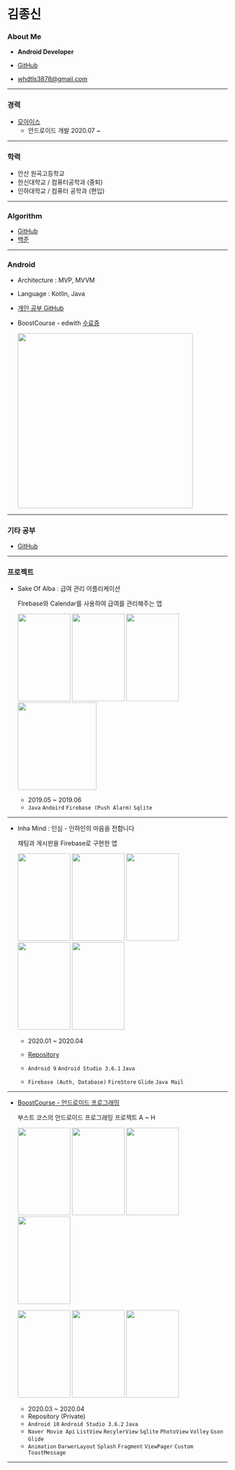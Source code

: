 # **김종신**

### About Me

- **Android Developer**

- [GitHub](https://github.com/JJJoonngg)
- whdtls3878@gmail.com

---

### **경력**

- [모아이스](https://www.rocketpunch.com/companies/moais)
  - 안드로이드 개발 2020.07 ~

------

### 학력

- 안산 원곡고등학교
- 한신대학교 / 컴퓨터공학과 (중퇴)
- 인하대학교 / 컴퓨터 공학과 (편입)

------

### Algorithm

- [GitHub](https://github.com/JJJoonngg/Algorithm)
- [백준](https://www.acmicpc.net/user/whdtls3878)

------

### Android

- Architecture : MVP, MVVM
- Language : Kotlin, Java

- [개인 공부 GitHub](https://github.com/JJJoonngg/AndroidStudy)

- BoostCourse - edwith  [수료증](http://www.edwith.org/certificate/A20200503-702943?langCode=ko)

  <img src = "https://user-images.githubusercontent.com/52276038/80913422-74503d00-8d7f-11ea-8898-377f4fd16599.png" width = "400" >

  

------

### 기타 공부

- [GitHub](https://github.com/JJJoonngg/etc)

------

### 프로젝트

- Sake Of Alba : 급여 관리 어플리케이션

  FIrebase와 Calendar를 사용하여 급여를 관리해주는 앱

  <img width = "120" height = "200" src ="https://user-images.githubusercontent.com/52276038/79724724-f58ce600-8322-11ea-9701-b17f46f2433a.png">  <img width = "120" height = "200" src ="https://user-images.githubusercontent.com/52276038/79724734-f887d680-8322-11ea-80d2-98e92891a97d.png">  <img width = "120" height = "200" src ="https://user-images.githubusercontent.com/52276038/79724736-f9206d00-8322-11ea-8348-7d570ac795ec.png">  <img width = "180" height = "200" src ="https://user-images.githubusercontent.com/52276038/79724738-f9b90380-8322-11ea-8d2c-939e7a3e8f87.png">

  - 2019.05 ~ 2019.06
  - `Java` `Andoird` `Firebase (Push Alarm)` `Sqlite`

---

- Inha Mind : 인심 - 인하인의 마음을 전합니다

  채팅과 게시판을 Firebase로 구현한 앱

  <img width = "120" height = "200" src ="https://user-images.githubusercontent.com/52276038/79721738-d3449980-831d-11ea-9a45-a7750287cfd0.png">  <img width = "120" height = "200" src ="https://user-images.githubusercontent.com/52276038/79721743-d8094d80-831d-11ea-9268-64f320a4c0b9.png">  <img width = "120" height = "200" src ="https://user-images.githubusercontent.com/52276038/79721935-29b1d800-831e-11ea-9709-af762b2ebc02.png">  <img width = "120" height = "200" src ="https://user-images.githubusercontent.com/52276038/79721943-2cacc880-831e-11ea-9bba-590af2365124.png">  <img width = "120" height = "200" src ="https://user-images.githubusercontent.com/52276038/79721949-2e768c00-831e-11ea-8b60-bc7842bd7714.png">

  - 2020.01 ~ 2020.04

  - [Repository](https://github.com/JJJoonngg/inhaMind)

  - `Android 9` `Android Studio 3.6.1` `Java`

  - `Firebase (Auth, Database)` `FireStore` `Glide` `Java Mail` 

------

- [BoostCourse - 안드로이드 프로그래밍](https://www.edwith.org/boostcourse-android)

  부스트 코스의 안드로이드 프로그래밍 프로젝트 A ~ H

  <img width = "120" height = "200" src ="https://user-images.githubusercontent.com/52276038/80609918-a7d75280-8a73-11ea-922e-285e668eb71d.gif">  <img width = "120" height = "200" src ="https://user-images.githubusercontent.com/52276038/80609940-adcd3380-8a73-11ea-93ff-b12d244fde4a.png">  <img width = "120" height = "200" src ="https://user-images.githubusercontent.com/52276038/80609941-adcd3380-8a73-11ea-811e-8e7d921dca66.png">  <img width = "120" height = "200" src ="https://user-images.githubusercontent.com/52276038/80609942-ae65ca00-8a73-11ea-9aea-3f3c3fea3ec3.png">

  <img width = "120" height = "200" src ="https://user-images.githubusercontent.com/52276038/80609943-aefe6080-8a73-11ea-8c51-d51d9be526cd.png">  <img width = "120" height = "200" src ="https://user-images.githubusercontent.com/52276038/80609944-aefe6080-8a73-11ea-85bc-2f2ccfed691f.gif">  <img width = "120" height = "200" src ="https://user-images.githubusercontent.com/52276038/80609946-af96f700-8a73-11ea-8295-3361a804dabc.gif">

  - 2020.03 ~ 2020.04
  - Repository (Private)
  - `Android 10` `Android Studio 3.6.2` `Java`
  - `Naver Movie Api` `ListView` `RecylerView` `Sqlite` `PhotoView` `Volley` `Gson` `Glide`
  - `Animation` `DarwerLayout` `Splash` `Fragment` `ViewPager` `Custom ToastMessage`

---


